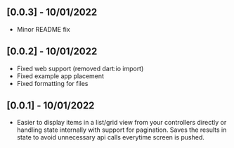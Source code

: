 ## [0.0.3] - 10/01/2022

* Minor README fix

## [0.0.2] - 10/01/2022

* Fixed web support (removed dart:io import)
* Fixed example app placement
* Fixed formatting for files

## [0.0.1] - 10/01/2022

* Easier to display items in a list/grid view from your controllers directly or handling state
  internally with support for pagination. Saves the results in state to avoid unnecessary api calls
  everytime screen is pushed.
